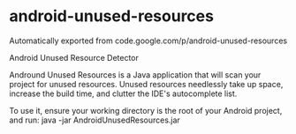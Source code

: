 # android-unused-resources
Automatically exported from code.google.com/p/android-unused-resources


Android Unused Resource Detector

Andround Unused Resources is a Java application that will scan your project for unused resources. Unused resources needlessly take up space, increase the build time, and clutter the IDE's autocomplete list.

To use it, ensure your working directory is the root of your Android project, and run: java -jar AndroidUnusedResources.jar

